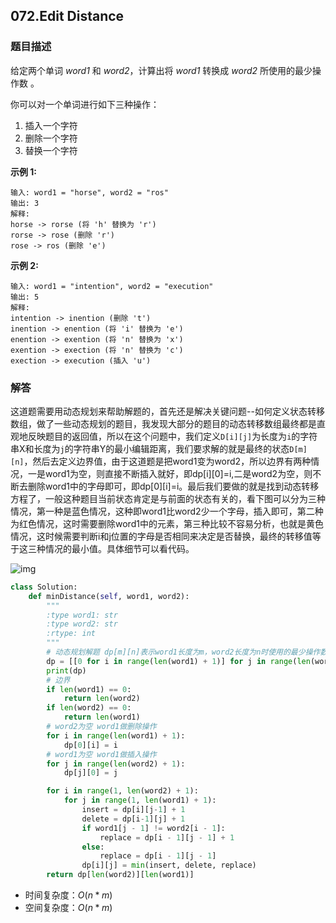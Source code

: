 ## 072.Edit Distance

### 题目描述

给定两个单词 *word1* 和 *word2*，计算出将 *word1* 转换成 *word2* 所使用的最少操作数 。

你可以对一个单词进行如下三种操作：

1. 插入一个字符
2. 删除一个字符
3. 替换一个字符

**示例 1:**

```
输入: word1 = "horse", word2 = "ros"
输出: 3
解释: 
horse -> rorse (将 'h' 替换为 'r')
rorse -> rose (删除 'r')
rose -> ros (删除 'e')
```

**示例 2:**

```
输入: word1 = "intention", word2 = "execution"
输出: 5
解释: 
intention -> inention (删除 't')
inention -> enention (将 'i' 替换为 'e')
enention -> exention (将 'n' 替换为 'x')
exention -> exection (将 'n' 替换为 'c')
exection -> execution (插入 'u')
```

### 解答

​	这道题需要用动态规划来帮助解题的，首先还是解决关键问题--如何定义状态转移数组，做了一些动态规划的题目，我发现大部分的题目的动态转移数组最终都是直观地反映题目的返回值，所以在这个问题中，我们定义`D[i][j]`为长度为`i`的字符串X和长度为`j`的字符串Y的最小编辑距离，我们要求解的就是最终的状态`D[m][n]`，然后去定义边界值，由于这道题是把word1变为word2，所以边界有两种情况，一是word1为空，则直接不断插入就好，即dp\[i][0]=i,二是word2为空，则不断去删除word1中的字母即可，即dp\[0][i]=i。最后我们要做的就是找到动态转移方程了，一般这种题目当前状态肯定是与前面的状态有关的，看下图可以分为三种情况，第一种是蓝色情况，这种即word1比word2少一个字母，插入即可，第二种为红色情况，这时需要删除word1中的元素，第三种比较不容易分析，也就是黄色情况，这时候需要判断i和j位置的字母是否相同来决定是否替换，最终的转移值等于这三种情况的最小值。具体细节可以看代码。

![img](https://camo.githubusercontent.com/e9dccce2aeef3d06c1af19971120337f7b9156ee/687474703a2f2f75706c6f61642d696d616765732e6a69616e7368752e696f2f75706c6f61645f696d616765732f393337313838372d343362333464623038633262313732392e706e673f696d6167654d6f6772322f6175746f2d6f7269656e742f7374726970253743696d61676556696577322f322f772f373030)



```python
class Solution:
    def minDistance(self, word1, word2):
        """
        :type word1: str
        :type word2: str
        :rtype: int
        """
        # 动态规划解题 dp[m][n]表示word1长度为m，word2长度为n时使用的最少操作数
        dp = [[0 for i in range(len(word1) + 1)] for j in range(len(word2) + 1)]
        print(dp)
        # 边界
        if len(word1) == 0:
            return len(word2)
        if len(word2) == 0:
            return len(word1)
        # word2为空 word1做删除操作
        for i in range(len(word1) + 1):
            dp[0][i] = i
        # word1为空 word1做插入操作
        for j in range(len(word2) + 1):
            dp[j][0] = j

        for i in range(1, len(word2) + 1):
            for j in range(1, len(word1) + 1):
                insert = dp[i][j-1] + 1
                delete = dp[i-1][j] + 1
                if word1[j - 1] != word2[i - 1]:
                    replace = dp[i - 1][j - 1] + 1
                else:
                    replace = dp[i - 1][j - 1]
                dp[i][j] = min(insert, delete, replace)
        return dp[len(word2)][len(word1)]
```

- 时间复杂度：$O(n*m)$
- 空间复杂度：$O(n*m)$ 